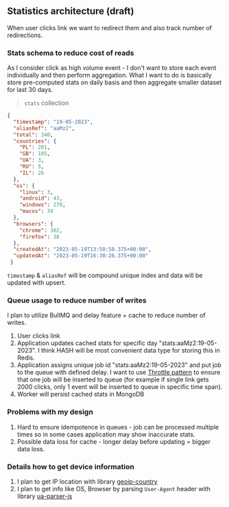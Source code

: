 ## Statistics architecture (draft)
When user clicks link we want to redirect them and also track number of redirections.

### Stats schema to reduce cost of reads
As I consider click as high volume event - I don't want to store each event individually and then perform aggregation. What I want to do is basically store pre-computed stats on daily basis and then aggregate smaller dataset for last 30 days.
> `stats` collection
```json
{
  "timestamp": "19-05-2023",
  "aliasRef": "aaMz2",
  "total": 340,
  "countries": {
    "PL": 201,
    "GB": 105,
    "UA": 3,
    "RU": 5,
    "IL": 26
  },
  "os": {
    "linux": 3,
    "android": 43,
    "windows": 270,
    "macos": 34
  },
  "browsers": {
    "chrome": 302,
    "firefox": 38
  },
  "createdAt": "2023-05-19T13:50:50.375+00:00",
  "updatedAt": "2023-05-19T16:30:26.375+00:00"
 }
```
`timestamp` & `aliasRef` will be compound unique index and data will be updated with upsert.

### Queue usage to reduce number of writes
I plan to utilize BullMQ and delay feature + cache to reduce number of writes. 

1. User clicks link
2. Application updates cached stats for specific day "stats:aaMz2:19-05-2023". I think HASH will be most convenient data type for storing this in Redis.
3. Application assigns unique job id "stats:aaMz2:19-05-2023" and put job to the queue with defined delay. I want to use [Throttle pattern](https://docs.bullmq.io/patterns/throttle-jobs) to ensure that one job will be inserted to queue (for example if single link gets 2000 clicks, only 1 event will be inserted to queue in specific time span).
4. Worker will persist cached stats in MongoDB

### Problems with my design
1. Hard to ensure idempotence in queues - job can be processed multiple times so in some cases application may show inaccurate stats.
2. Possible data loss for cache - longer delay before updating = bigger data loss.


### Details how to get device information
1. I plan to get IP location with library [geoip-country
](https://www.npmjs.com/package/geoip-country)
2. I plan to get info like OS, Browser by parsing `User-Agent` header with library [ua-parser-js](https://www.npmjs.com/package/ua-parser-js)
